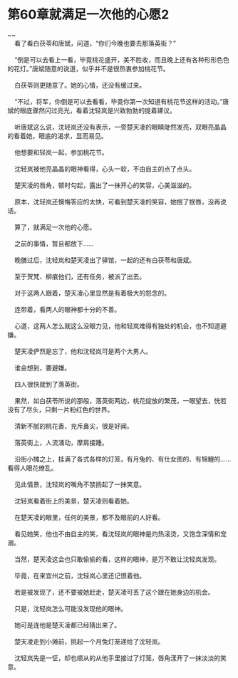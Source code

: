 # 第60章就满足一次他的心愿2
~~<br>&nbsp;&nbsp;&nbsp;&nbsp;看了看白茯苓和唐斌，问道，“你们今晚也要去那落英街？”<br><br>&nbsp;&nbsp;&nbsp;&nbsp;“倒是可以去看上一看，毕竟桃花盛开，美不胜收，而且晚上还有各种形形色色的花灯。”唐斌随意的说道，似乎并不是很热衷参加桃花节。<br><br>&nbsp;&nbsp;&nbsp;&nbsp;白茯苓则更随意了。她的心情，还没有缓过来。<br><br>&nbsp;&nbsp;&nbsp;&nbsp;“不过，将军，你倒是可以去看看，毕竟你第一次知道有桃花节这样的活动。”唐斌的眼底骤然闪过亮光，看着沈轻岚是兴致勃勃的提着建议。<br><br>&nbsp;&nbsp;&nbsp;&nbsp;听唐斌这么说，沈轻岚还没有表示，一旁楚天凌的眼睛陡然发亮，双眼亮晶晶的看着她，眼底的渴求，显而易见。<br><br>&nbsp;&nbsp;&nbsp;&nbsp;他想要和轻岚一起，参加桃花节。<br><br>&nbsp;&nbsp;&nbsp;&nbsp;沈轻岚被他亮晶晶的眼神看得，心头一软，不由自主的点了点头。<br><br>&nbsp;&nbsp;&nbsp;&nbsp;楚天凌的唇角，顿时勾起，露出了一抹开心的笑容，心美滋滋的。<br><br>&nbsp;&nbsp;&nbsp;&nbsp;原本，沈轻岚还懊悔答应的太快，可看到楚天凌的笑容，她抿了抿唇，没再说话。<br><br>&nbsp;&nbsp;&nbsp;&nbsp;算了，就满足一次他的心愿。<br><br>&nbsp;&nbsp;&nbsp;&nbsp;之前的事情，暂且都放下……<br><br>&nbsp;&nbsp;&nbsp;&nbsp;晚膳过后，沈轻岚和楚天凌出了驿馆，一起的还有白茯苓和唐斌。<br><br>&nbsp;&nbsp;&nbsp;&nbsp;至于贺梵、柳痕他们，还有任务，被派了出去。<br><br>&nbsp;&nbsp;&nbsp;&nbsp;对于这两人跟着，楚天凌心里显然是有着极大的怨念的。<br><br>&nbsp;&nbsp;&nbsp;&nbsp;连带着，看两人的眼神都十分的不善。<br><br>&nbsp;&nbsp;&nbsp;&nbsp;心道，这两人怎么就这么没眼力见，他和轻岚难得有独处的机会，也不知道避嫌。<br><br>&nbsp;&nbsp;&nbsp;&nbsp;楚天凌俨然是忘了，他和沈轻岚可是两个大男人。<br><br>&nbsp;&nbsp;&nbsp;&nbsp;谁会想到，要避嫌。<br><br>&nbsp;&nbsp;&nbsp;&nbsp;四人很快就到了落英街。<br><br>&nbsp;&nbsp;&nbsp;&nbsp;果然，如白茯苓所说的那般，落英街两边，桃花绽放的繁茂，一眼望去，恍若没有了尽头，只剩一片粉红色的世界。<br><br>&nbsp;&nbsp;&nbsp;&nbsp;清新不腻的桃花香，充斥鼻尖，很是好闻。<br><br>&nbsp;&nbsp;&nbsp;&nbsp;落英街上，人流涌动，摩肩接踵。<br><br>&nbsp;&nbsp;&nbsp;&nbsp;沿街小摊之上，挂满了各式各样的灯笼，有月兔的、有仕女图的、有锦鲤的……看得人眼花缭乱。<br><br>&nbsp;&nbsp;&nbsp;&nbsp;见此情景，沈轻岚的嘴角不禁扬起了一抹笑意。<br><br>&nbsp;&nbsp;&nbsp;&nbsp;沈轻岚看着街上的美景，楚天凌则看着她。<br><br>&nbsp;&nbsp;&nbsp;&nbsp;在楚天凌的眼里，任何的美景，都不及眼前的人好看。<br><br>&nbsp;&nbsp;&nbsp;&nbsp;看见她笑，他也不由自主的笑，看沈轻岚的眼神是灼热滚烫，又饱含深情和宠溺。<br><br>&nbsp;&nbsp;&nbsp;&nbsp;当然，楚天凌这会也只敢偷偷的看，这样的眼神，是万不敢让沈轻岚发现。<br><br>&nbsp;&nbsp;&nbsp;&nbsp;毕竟，在来宜州之前，沈轻岚心里还记恨着他。<br><br>&nbsp;&nbsp;&nbsp;&nbsp;若是被发现了，还不要被她赶走，楚天凌可丢了这个跟在她身边的机会。<br><br>&nbsp;&nbsp;&nbsp;&nbsp;只是，沈轻岚怎么可能没发现他的眼神。<br><br>&nbsp;&nbsp;&nbsp;&nbsp;她可是连他是楚天凌都已经猜出来了。<br><br>&nbsp;&nbsp;&nbsp;&nbsp;楚天凌走到小摊前，挑起一个月兔灯笼递给了沈轻岚。<br><br>&nbsp;&nbsp;&nbsp;&nbsp;沈轻岚先是一怔，却也顺从的从他手里接过了灯笼，唇角漾开了一抹淡淡的笑意。<br><br>
                    

<script>_fwqdsqadxfw()</script>
<div><script>_dfwf1dw();</script></div>
<div><script>_dfwf1agdw();</script></div>
                
